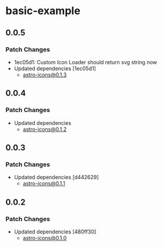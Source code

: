 # basic-example

## 0.0.5

### Patch Changes

- 1ec05d1: Custom Icon Loader should return svg string now
- Updated dependencies [1ec05d1]
  - astro-icons@0.1.3

## 0.0.4

### Patch Changes

- Updated dependencies
  - astro-icons@0.1.2

## 0.0.3

### Patch Changes

- Updated dependencies [d442629]
  - astro-icons@0.1.1

## 0.0.2

### Patch Changes

- Updated dependencies [480ff30]
  - astro-icons@0.1.0
